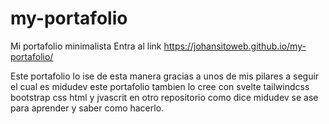 # my-portafolio
Mi portafolio minimalista
Entra al link
https://johansitoweb.github.io/my-portafolio/

Este portafolio lo ise de esta manera gracias a unos de mis pilares a seguir el cual es midudev este portafolio tambien lo cree con svelte tailwindcss bootstrap css html y jvascrit en otro repositorio como dice midudev se ase para aprender y saber como hacerlo.
